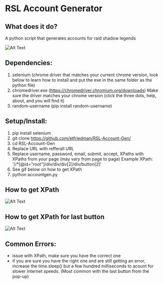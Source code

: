 # RSL Account Generator


## What does it do?

A python script that generates accounts for raid shadow legends

![Alt Text](https://i.gyazo.com/c47752427c0d13afe842da2be5f34ca6.gif)


## Dependencies:
1. selenium (chrome driver that matches your current chrome version, look below to learn how to install and put the exe in the same folder as the python file)
2. chromedriver.exe (https://chromedriver.chromium.org/downloads) Make sure the driver matches your chrome version (click the three dots, help, about, and you will find it)
3. random-username (pip install random-username)

## Setup/Install:
1. pip install selenium
2. git clone https://github.com/etfriedman/RSL-Account-Gen/
3. cd RSL-Account-Gen
4. Replace URL with refferall URL
5. Replace username, password, email, submit, accept, XPaths with XPaths from your page (may vary from page to page)
Example XPath: '//*[@id="root"]/div/div/div[2]/div/button[2]'
6. See gif below on how to get XPath
7. python accountgen.py

## How to get XPath
![Alt Text](https://i.gyazo.com/0595b5e16419870778108c9ddb19881d.gif)

## How to get XPath for last button
![Alt Text](https://i.gyazo.com/2e6ea47cdd11f5c043f315ec31787bfb.gif)

## Common Errors:
- issue with XPath, make sure you have the correct one
- if you are sure you have the right one and are still getting an error, increase the time.sleep() but a few hundred milliseconds to acount for slower internet speeds. (Most common with the last button from the pop-up)
